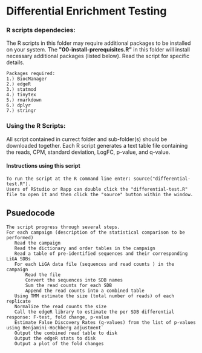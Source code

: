 # Differential Enrichment Testing

### R scripts dependecies:
The R scripts in this folder may require additional packages to be installed on your system. 
The **"00-install-prerequisites.R"** in this folder will install necessary additional packages (listed below). 
Read the script for specific details.

```
Packages required:
1.) BiocManager
2.) edgeR
3.) statmod
4.) tinytex
5.) rmarkdown
6.) dplyr
7.) stringr
```

### Using the R Scripts:
All script contained in currect folder and sub-folder(s) should be downloaded together. 
Each R script generates a text table file containing the reads, CPM, standard deviation, LogFC, p-value, and q-value. 

#### Instructions using this script
```
To run the script at the R command line enter: source("differential-test.R").
Users of RStudio or Rapp can double click the "differential-test.R" file to open it and then click the "source" button within the window.
```

## Psuedocode
```
The script progress through several steps.
For each campaign (description of the statistical comparison to be performed)
   Read the campaign
   Read the dictionary and order tables in the campaign
   Read a table of pre-identified sequences and their corresponding LiGA SDBs
   For each LiGA data file (sequences and read counts ) in the campaign
       Read the file
       Convert the sequences into SDB names
       Sum the read counts for each SDB
       Append the read counts into a combined table
   Using TMM estimate the size (total number of reads) of each replicate
   Normalize the read counts the size
   Call the edgeR library to estimate the per SDB differential response: F-test, fold change, p-value
   Estimate False Discovery Rates (q-values) from the list of p-values using Benjamini-Hochberg adjustment`
   Output the combined read table to disk
   Output the edgeR stats to disk
   Output a plot of the fold changes
```
